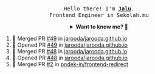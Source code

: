 <p align="center">
  <br />
  <samp>
    Hello there! I'm
    <b
      ><a
        rel="nofollow noopener noreferrer"
        target="_blank"
        href="https://jaluwibowo.id"
        >Jalu</a
      ></b
    >. <br />Frontend Engineer in Sekolah.mu<br />
  </samp>
</p>

<details align="center">
  <summary>
    <b>Want to know me? 🤔</b>
  </summary>
  <samp>
  <b><h2 style="color:#228B22"> 👇 L E T ' S &nbsp; G O 👇 </h2></b>

  <div style="display: flex; align-items: center;">
    <img src="https://raw.githubusercontent.com/jarooda/jarooda/main/assets/line-md--linkedin.svg" alt="linkedin logo">
    <a
      rel="nofollow noopener noreferrer"
      target="_blank"
      href="https://www.linkedin.com/in/jaluwibowoaji/">
      Jalu Wibowo Aji
    </a>
  </div>

  <div style="display: flex; align-items: center;">
    <img src="https://raw.githubusercontent.com/jarooda/jarooda/main/assets/line-md--twitter-x-alt.svg" alt="x logo">
    <a
      rel="nofollow noopener noreferrer"
      target="_blank"
      href="https://x.com/jaluwibowoaji">
      @jaluwibowo
    </a>
  </div>

  <div style="display: flex; align-items: center;">
    <img src="https://raw.githubusercontent.com/jarooda/jarooda/main/assets/line-md--email.svg" alt="email logo">
    <a
      rel="nofollow noopener noreferrer"
      target="_blank"
      href="https://www.jaluwibowo.id/#contactme">
      me@jaluwibowo.id
    </a>
  </div>
  </samp>
</details>

<!--START_SECTION:activity-->
1. 🎉 Merged PR [#49](https://github.com/jarooda/jarooda.github.io/pull/49) in [jarooda/jarooda.github.io](https://github.com/jarooda/jarooda.github.io)
2. 💪 Opened PR [#49](https://github.com/jarooda/jarooda.github.io/pull/49) in [jarooda/jarooda.github.io](https://github.com/jarooda/jarooda.github.io)
3. 🎉 Merged PR [#48](https://github.com/jarooda/jarooda.github.io/pull/48) in [jarooda/jarooda.github.io](https://github.com/jarooda/jarooda.github.io)
4. 💪 Opened PR [#48](https://github.com/jarooda/jarooda.github.io/pull/48) in [jarooda/jarooda.github.io](https://github.com/jarooda/jarooda.github.io)
5. 🎉 Merged PR [#2](https://github.com/pndek-in/frontend-redirect/pull/2) in [pndek-in/frontend-redirect](https://github.com/pndek-in/frontend-redirect)
<!--END_SECTION:activity-->
